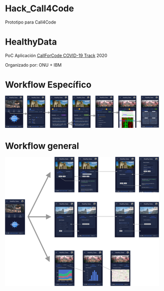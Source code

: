 # Hack_Call4Code
Prototipo para Call4Code



# HealthyData

PoC Aplicación [CallForCode COVID-19 Track](https://developer.ibm.com/callforcode/getstarted/covid-19/) 2020

Organizado por: ONU + IBM


# Workflow Específico

<a target="_blank" href="https://pabloinchausti135051.invisionapp.com/public/share/MF133ZMTW5#/screens">
  <img src="Designs/HealthyData-UseCase-01.png"/>
</a>


# Workflow general

<a target="_blank" href="https://pabloinchausti135051.invisionapp.com/public/share/MF133ZMTW5#/screens">
  <img src="Designs/HealthyData-workflow-01.png"/>
</a>

